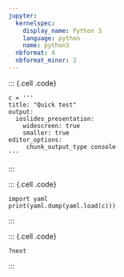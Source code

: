 ```yaml
---
jupyter:
  kernelspec:
    display_name: Python 3
    language: python
    name: python3
  nbformat: 4
  nbformat_minor: 2
---
```


::: {.cell .code}
``` {.python}
c = '''
title: "Quick test"
output:
  ioslides_presentation:
    widescreen: true
    smaller: true
editor_options:
     chunk_output_type console
'''
```
:::

::: {.cell .code}
``` {.python}
import yaml
print(yaml.dump(yaml.load(c)))
```
:::

::: {.cell .code}
``` {.python}
?next
```
:::
